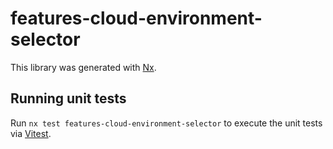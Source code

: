# features-cloud-environment-selector

This library was generated with [Nx](https://nx.dev).

## Running unit tests

Run `nx test features-cloud-environment-selector` to execute the unit tests via [Vitest](https://vitest.dev/).
